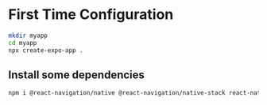 # First Time Configuration

```bash
mkdir myapp
cd myapp
npx create-expo-app .
```

## Install some dependencies

```bash
npm i @react-navigation/native @react-navigation/native-stack react-native-paper
```
